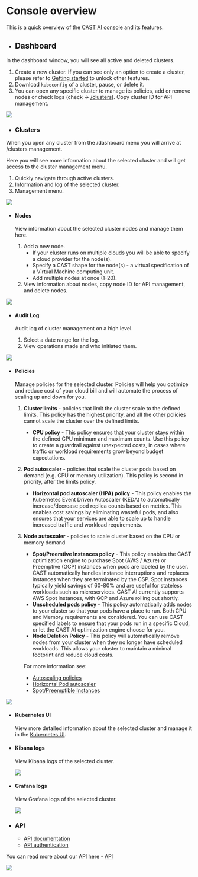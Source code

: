 # Console overview

This is a quick overview of the [CAST AI console](https://console.cast.ai) and its features.

- ## Dashboard

In the dashboard window, you will see all active and deleted clusters.

1. Create a new cluster. If you can see only an option to create a cluster, please refer to [Getting started](/docs/getting-started.md) to unlock other features.
2. Download `kubeconfig` of a cluster, pause, or delete it.
3. You can open any specific cluster to manage its policies, add or remove nodes or check logs (check -> [/clusters](../console-overview/console-overview.md#clusters)). Copy cluster ID for API management.

![](images/dashboard.png)

- ### Clusters

When you open any cluster from the /dashboard menu you will arrive at /clusters management.

Here you will see more information about the selected cluster and will get access to the cluster management menu.

1. Quickly navigate through active clusters.
2. Information and log of the selected cluster.
3. Management menu.

![](images/clusters.png)

- #### Nodes
  
  View information about the selected cluster nodes and manage them here.
  
  1. Add a new node.
     - If your cluster runs on multiple clouds you will be able to specify a cloud provider for the node(s).
     - Specify a CAST shape for the node(s) - a virtual specification of a Virtual Machine computing unit.
     - Add multiple nodes at once (1-20).
  2. View information about nodes, copy node ID for API management, and delete nodes.
  
![](images/nodes.png)
  
- #### Audit Log
  
  Audit log of cluster management on a high level.
  
  1. Select a date range for the log.
  2. View operations made and who initiated them.
  
![](images/auditlog.png)
  
- #### Policies
  
  Manage policies for the selected cluster. Policies will help you optimize and reduce cost of your cloud bill and will automate the process of scaling up and down for you.
  
  1. **Cluster limits** - policies that limit the cluster scale to the defined limits. This policy has the highest priority, and all the other policies cannot scale the cluster over the defined limits.
     - **CPU policy** - This policy ensures that your cluster stays within the defined CPU minimum and maximum counts. Use this policy to create a guardrail against unexpected costs, in cases where traffic or workload requirements grow beyond budget expectations.

  2. **Pod autoscaler** - policies that scale the cluster pods based on demand (e.g. CPU or memory utilization). This policy is second in priority, after the limits policy.
     - **Horizontal pod autoscaler (HPA) policy** - This policy enables the Kubernetes Event Driven Autoscaler (KEDA) to automatically increase/decrease pod replica counts based on metrics. This enables cost savings by eliminating wasteful pods, and also ensures that your services are able to scale up to handle increased traffic and workload requirements.

  3. **Node autoscaler** - policies to scale cluster based on the CPU or memory demand
     - **Spot/Preemtive Instances policy** - This policy enables the CAST optimization engine to purchase Spot (AWS / Azure) or Preemptive (GCP) instances when pods are labeled by the user. CAST automatically handles instance interruptions and replaces instances when they are terminated by the CSP. Spot instances typically yield savings of 60-80% and are useful for stateless workloads such as microservices. CAST AI currently supports AWS Spot instances, with GCP and Azure rolling out shortly.
     - **Unscheduled pods policy** - This policy automatically adds nodes to your cluster so that your pods have a place to run. Both CPU and Memory requirements are considered. You can use CAST specified labels to ensure that your pods run in a specific Cloud, or let the CAST AI optimization engine choose for you.
     - **Node Deletion Policy** - This policy will automatically remove nodes from your cluster when they no longer have scheduled workloads. This allows your cluster to maintain a minimal footprint and reduce cloud costs.

     For more information see:

     - [Autoscaling policies](../guides/autoscaling-policies.md)
     - [Horizontal Pod autoscaler](../guides/hpa.md)
     - [Spot/Preemptible Instances](../guides/spot-instances/spot.md)
  
![](images/policies.png)
  
- #### Kubernetes UI
  
  View more detailed information about the selected cluster and manage it in the [Kubernetes UI](https://kubernetes.io/docs/tasks/access-application-cluster/web-ui-dashboard/).
  
- #### Kibana logs
  
  View Kibana logs of the selected cluster.
  
  ![](images/kibana.png)
  
- #### Grafana logs
  
  View Grafana logs of the selected cluster.
  
  ![](images/grafana.png)
  
- ### API

  - [API documentation](https://api.cast.ai/v1/spec/)
  - [API authentication](../api/authentication.md)

You can read more about our API here - [API](../api/overview.md)

  ![](images/API.png)
